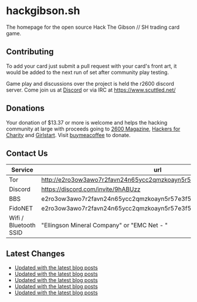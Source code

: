# hackgibson.sh
The homepage for the open source Hack The Gibson // SH trading card game.


## Contributing

To add your card just submit a pull request with your card's front art, it would be added to the next run of set after community play testing.

Game play and discussions over the project is held the r2600 discord server. Come join us at [Discord](https://discord.com/invite/9hABUzz) or via IRC at https://www.scuttled.net/


## Donations

Your donation of $13.37 or more is welcome and helps the hacking community at large with proceeds going to [2600 Magazine](https://2600.com/), [Hackers for Charity](https://hackersforcharity.org) and [Girlstart](https://girlstart.org).  Visit [buymeacoffee](https://www.buymeacoffee.com/hackgibson.sh) to donate.


## Contact Us

Service | url
-|-
Tor | http://e2ro3ow3awo7r2favn24n65ycc2qmzkoayn5r57e3f56nvjwdcgg32ad.onion
Discord | https://discord.com/invite/9hABUzz
BBS | e2ro3ow3awo7r2favn24n65ycc2qmzkoayn5r57e3f56nvjwdcgg32ad.onion:23
FidoNET | e2ro3ow3awo7r2favn24n65ycc2qmzkoayn5r57e3f56nvjwdcgg32ad.onion:24554
Wifi / Bluetooth SSID | "Ellingson Mineral Company" or "EMC Net - <fidonet address>"

## Latest Changes
<!-- BLOG-POST-LIST:START -->
- [Updated with the latest blog posts](https://github.com/DFW2600/hackgibson.sh/commit/c8424c0af77470415741b4062dcaa264becf95d5)
- [Updated with the latest blog posts](https://github.com/DFW2600/hackgibson.sh/commit/a1db4182cfcd32bc5d65da6a1dc788b7b835dd73)
- [Updated with the latest blog posts](https://github.com/DFW2600/hackgibson.sh/commit/2a38b7647f830d4e398b2b59f20ea7cc0f3420ec)
- [Updated with the latest blog posts](https://github.com/DFW2600/hackgibson.sh/commit/33d55cd912172faa6c95b1ef94242863cfa08daf)
- [Updated with the latest blog posts](https://github.com/DFW2600/hackgibson.sh/commit/8796cae8badf9d0f752c9d89632c3fddcf6e5d9d)
<!-- BLOG-POST-LIST:END -->
